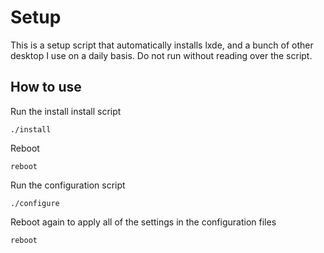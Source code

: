 # Setup

This is a setup script that automatically installs lxde, and a bunch of other desktop I use on a daily basis. Do not run without reading over the script.

## How to use

Run the install install script

	./install

Reboot

	reboot

Run the configuration script

	./configure

Reboot again to apply all of the settings in the configuration files

	reboot
